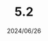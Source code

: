 ---
layout: gold_efficiency

title: 5.2
date: 2024/06/26
description: Wild Rift Gold Efficiency of 5.2 (12 adjusted, 3 new items)
image: /assets/favicon512x512.png

permalink: /5.2/
redirect_from: /

data:
    refer_url: https://wildrift.leagueoflegends.com/en-us/news/game-updates/wild-rift-patch-notes-52/
    refer_text: 5.2
    items: items_5_2
    stats: stats_5_2

patch_note:
    statuses:
        buffed: ""
        adjusted: "Infinity Orb,Harmonic Echo,Riftmaker,Youmuu's Ghostblade,Dawnshroud,Rabadon's Deathcap,Blade of the Ruined King,Infinity Edge,Amaranth's Twinguard,Warmog's Armor,Sterak's Gage,Horizon Focus"
        nerfed: ""
        new: "SUNDERED SKY,ECLIPSE,PSYCHIC PROJECTOR"
    excludes: ""
    compare:
        statuses: "buffed,adjusted,nerfed"
        items: items_5_1d
        stats: stats_5_1d
        item_prefix: 5.1d
        force: "Infinity Orb:Light - Infinity Orb;Harmonic Echo:Light - Harmonic Echo;Riftmaker:Light - Riftmaker;Youmuu's Ghostblade:Light - Youmuu's Ghostblade;Youmuu's Ghostblade (Momentum):Light - Youmuu's Ghostblade (Momentum - lv15);Youmuu's Ghostblade (Haste):Light - Youmuu's Ghostblade (Haste - lv15);Dawnshroud:Light - Dawnshroud;Rabadon's Deathcap (Overkill - lv1):Ruin - Rabadon's Deathcap (Cinders, Overkill - lv1);Rabadon's Deathcap (Overkill - lv15):Ruin - Rabadon's Deathcap (Cinders, Overkill - lv15);Blade of the Ruined King:Ruin - Blade of the Ruined King (Repentance - lv15);Infinity Edge:Ruin - Infinity Edge (Self-Destruction - lv15);Amaranth's Twinguard:Ruin - Amaranth's Twinguard (Withering - lv15);Amaranth's Twinguard (Endurance):Ruin - Amaranth's Twinguard (Withering - lv15, Endurance);Warmog's Armor:Ruin - Warmog's Armor (Dead End - lv15);Sterak's Gage (Heavy Handed - lv1 IRE 58 AD):Ruin - Sterak's Gage (Heavy Handed - lv1 IRE 58 AD);Sterak's Gage (Heavy Handed - lv15 IRE 122 AD):Ruin - Sterak's Gage (Heavy Handed - lv15 IRE 122 AD);Horizon Focus:Light - Horizon Focus"
---